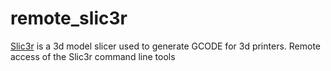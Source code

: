 # remote_slic3r
[Slic3r](https://slic3r.org/) is a 3d model slicer used to generate GCODE for 3d printers.
Remote access of the Slic3r command line tools
